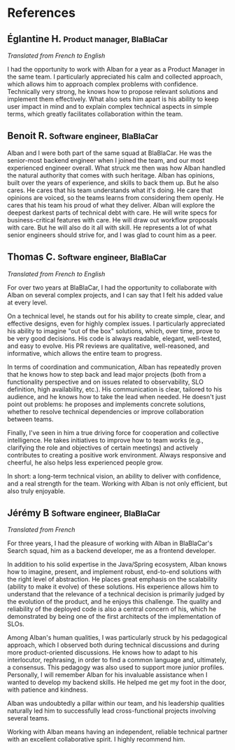 # References 

## Églantine H. <small>Product manager, BlaBlaCar</small>

_Translated from French to English_

I had the opportunity to work with Alban for a year as a Product Manager in the same team. I particularly appreciated his calm and collected approach, which allows him to approach complex problems with confidence. Technically very strong, he knows how to propose relevant solutions and implement them effectively. What also sets him apart is his ability to keep user impact in mind and to explain complex technical aspects in simple terms, which greatly facilitates collaboration within the team.

## Benoit R. <small>Software engineer, BlaBlaCar</small>

Alban and I were both part of the same squad at BlaBlaCar. He was the senior-most backend engineer when I joined the team, and our most experienced engineer overall. What struck me then was how Alban handled the natural authority that comes with such heritage. Alban has opinions, built over the years of experience, and skills to back them up. But he also cares. He cares that his team understands what it's doing. He care that opinions are voiced, so the teams learns from considering them openly. He cares that his team his proud of what they deliver. 
Alban will explore the deepest darkest parts of technical debt with care. He will write specs for business-critical features with care. He will draw out workflow proposals with care. But he will also do it all with skill. He represents a lot of what senior engineers should strive for, and I was glad to count him as a peer.

## Thomas C. <small>Software engineer, BlaBlaCar</small>

_Translated from French to English_

For over two years at BlaBlaCar, I had the opportunity to collaborate with Alban on several complex projects, and I can say that I felt his added value at every level.

On a technical level, he stands out for his ability to create simple, clear, and effective designs, even for highly complex issues. I particularly appreciated his ability to imagine "out of the box" solutions, which, over time, prove to be very good decisions. His code is always readable, elegant, well-tested, and easy to evolve. His PR reviews are qualitative, well-reasoned, and informative, which allows the entire team to progress.

In terms of coordination and communication, Alban has repeatedly proven that he knows how to step back and lead major projects (both from a functionality perspective and on issues related to observability, SLO definition, high availability, etc.). His communication is clear, tailored to his audience, and he knows how to take the lead when needed. He doesn't just point out problems: he proposes and implements concrete solutions, whether to resolve technical dependencies or improve collaboration between teams.

Finally, I've seen in him a true driving force for cooperation and collective intelligence. He takes initiatives to improve how to team works (e.g., clarifying the role and objectives of certain meetings) and actively contributes to creating a positive work environment. Always responsive and cheerful, he also helps less experienced people grow.

In short: a long-term technical vision, an ability to deliver with confidence, and a real strength for the team. Working with Alban is not only efficient, but also truly enjoyable.

## Jérémy B <small>Software engineer, BlaBlaCar</small>

_Translated from French_

For three years, I had the pleasure of working with Alban in BlaBlaCar's Search squad, him as a backend developer, me as a frontend developer.

In addition to his solid expertise in the Java/Spring ecosystem, Alban knows how to imagine, present, and implement robust, end-to-end solutions with the right level of abstraction. He places great emphasis on the scalability (ability to make it evolve) of these solutions. His experience allows him to understand that the relevance of a technical decision is primarily judged by the evolution of the product, and he enjoys this challenge.
The quality and reliability of the deployed code is also a central concern of his, which he demonstrated by being one of the first architects of the implementation of SLOs.

Among Alban's human qualities, I was particularly struck by his pedagogical approach, which I observed both during technical discussions and during more product-oriented discussions. He knows how to adapt to his interlocutor, rephrasing, in order to find a common language and, ultimately, a consensus. This pedagogy was also used to support more junior profiles. Personally, I will remember Alban for his invaluable assistance when I wanted to develop my backend skills. He helped me get my foot in the door, with patience and kindness.

Alban was undoubtedly a pillar within our team, and his leadership qualities naturally led him to successfully lead cross-functional projects involving several teams.

Working with Alban means having an independent, reliable technical partner with an excellent collaborative spirit. I highly recommend him.
